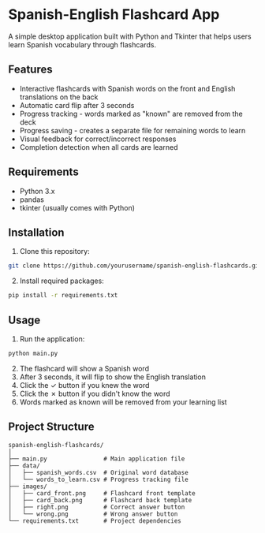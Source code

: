 # Spanish-English Flashcard App

A simple desktop application built with Python and Tkinter that helps users learn Spanish vocabulary through flashcards.

## Features

- Interactive flashcards with Spanish words on the front and English translations on the back
- Automatic card flip after 3 seconds
- Progress tracking - words marked as "known" are removed from the deck
- Progress saving - creates a separate file for remaining words to learn
- Visual feedback for correct/incorrect responses
- Completion detection when all cards are learned

## Requirements

- Python 3.x
- pandas
- tkinter (usually comes with Python)

## Installation

1. Clone this repository:

```bash
git clone https://github.com/yourusername/spanish-english-flashcards.git
```

2. Install required packages:
```bash
pip install -r requirements.txt
```

## Usage

1. Run the application:
```bash
python main.py
```

2. The flashcard will show a Spanish word
3. After 3 seconds, it will flip to show the English translation
4. Click the ✓ button if you knew the word
5. Click the ✗ button if you didn't know the word
6. Words marked as known will be removed from your learning list

## Project Structure



```plaintext
spanish-english-flashcards/
│
├── main.py                # Main application file
├── data/
│   ├── spanish_words.csv  # Original word database
│   └── words_to_learn.csv # Progress tracking file
├── images/
│   ├── card_front.png     # Flashcard front template
│   ├── card_back.png      # Flashcard back template
│   ├── right.png          # Correct answer button
│   └── wrong.png          # Wrong answer button
└── requirements.txt       # Project dependencies
```
